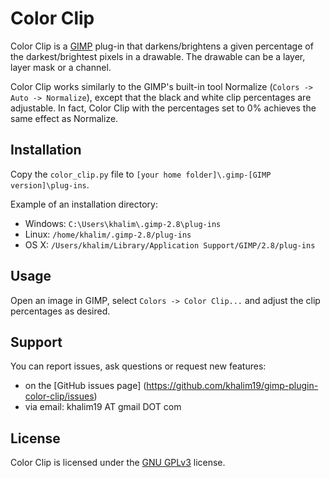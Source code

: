 Color Clip
==========

Color Clip is a [GIMP](https://www.gimp.org/) plug-in that darkens/brightens a
given percentage of the darkest/brightest pixels in a drawable. The drawable can
be a layer, layer mask or a channel.

Color Clip works similarly to the GIMP's built-in tool Normalize
(`Colors -> Auto -> Normalize`), except that the black and white clip percentages
are adjustable. In fact, Color Clip with the percentages set to 0% achieves the
same effect as Normalize.


Installation
------------

Copy the `color_clip.py` file to
`[your home folder]\.gimp-[GIMP version]\plug-ins`.

Example of an installation directory: 
* Windows: `C:\Users\khalim\.gimp-2.8\plug-ins`
* Linux: `/home/khalim/.gimp-2.8/plug-ins`
* OS X: `/Users/khalim/Library/Application Support/GIMP/2.8/plug-ins`


Usage
-----

Open an image in GIMP, select `Colors -> Color Clip...` and adjust the clip
percentages as desired.


Support
-------

You can report issues, ask questions or request new features:
* on the [GitHub issues page]
  (https://github.com/khalim19/gimp-plugin-color-clip/issues)
* via email: khalim19 AT gmail DOT com


License
-------

Color Clip is licensed under the
[GNU GPLv3](http://www.gnu.org/licenses/gpl-3.0.html) license.
